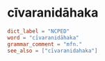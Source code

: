 # cīvaranidāhaka

``` toml
dict_label = "NCPED"
word = "cīvaranidāhaka"
grammar_comment = "mfn."
see_also = ["cīvaranidahaka"]
```


